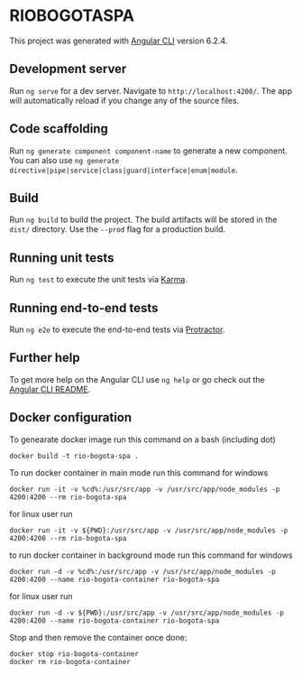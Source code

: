 # RIOBOGOTASPA

This project was generated with [Angular CLI](https://github.com/angular/angular-cli) version 6.2.4.

## Development server

Run `ng serve` for a dev server. Navigate to `http://localhost:4200/`. The app will automatically reload if you change any of the source files.

## Code scaffolding

Run `ng generate component component-name` to generate a new component. You can also use `ng generate directive|pipe|service|class|guard|interface|enum|module`.

## Build

Run `ng build` to build the project. The build artifacts will be stored in the `dist/` directory. Use the `--prod` flag for a production build.

## Running unit tests

Run `ng test` to execute the unit tests via [Karma](https://karma-runner.github.io).

## Running end-to-end tests

Run `ng e2e` to execute the end-to-end tests via [Protractor](http://www.protractortest.org/).

## Further help

To get more help on the Angular CLI use `ng help` or go check out the [Angular CLI README](https://github.com/angular/angular-cli/blob/master/README.md).

## Docker configuration

To genearate docker image run this command on a bash (including dot)

    docker build -t rio-bogota-spa .

To run docker container in main mode run this command for windows

    docker run -it -v %cd%:/usr/src/app -v /usr/src/app/node_modules -p 4200:4200 --rm rio-bogota-spa

for linux user run

    docker run -it -v ${PWD}:/usr/src/app -v /usr/src/app/node_modules -p 4200:4200 --rm rio-bogota-spa

to run docker container in background mode run this command for windows

    docker run -d -v %cd%:/usr/src/app -v /usr/src/app/node_modules -p 4200:4200 --name rio-bogota-container rio-bogota-spa

for linux user run

    docker run -d -v ${PWD}:/usr/src/app -v /usr/src/app/node_modules -p 4200:4200 --name rio-bogota-container rio-bogota-spa

Stop and then remove the container once done:

    docker stop rio-bogota-container
    docker rm rio-bogota-container